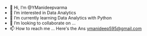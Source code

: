 - 👋 Hi, I’m @YManideepvarma
- 👀 I’m interested in Data Analytics
- 🌱 I’m currently learning Data Analytics with Python
- 💞️ I’m looking to collaborate on ...
- 📫 How to reach me ... Here's the Ans ymanideep595@gmail.com

<!---
YManideepvarma/YManideepvarma is a ✨ special ✨ repository because its `README.md` (this file) appears on your GitHub profile.
You can click the Preview link to take a look at your changes.
--->
